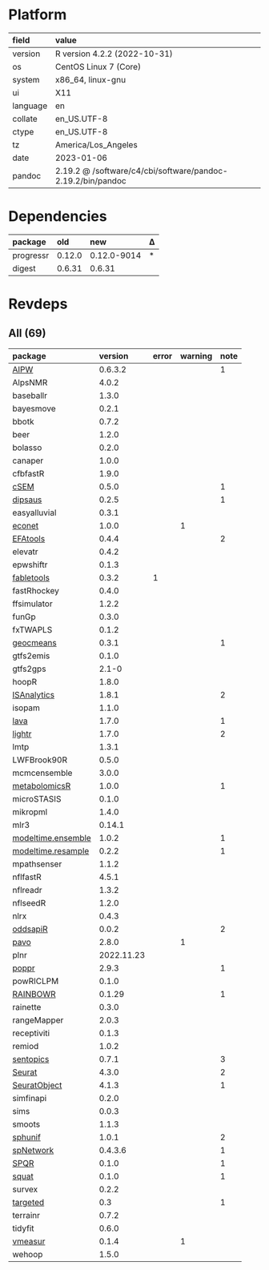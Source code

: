 # Platform

|field    |value                                                       |
|:--------|:-----------------------------------------------------------|
|version  |R version 4.2.2 (2022-10-31)                                |
|os       |CentOS Linux 7 (Core)                                       |
|system   |x86_64, linux-gnu                                           |
|ui       |X11                                                         |
|language |en                                                          |
|collate  |en_US.UTF-8                                                 |
|ctype    |en_US.UTF-8                                                 |
|tz       |America/Los_Angeles                                         |
|date     |2023-01-06                                                  |
|pandoc   |2.19.2 @ /software/c4/cbi/software/pandoc-2.19.2/bin/pandoc |

# Dependencies

|package   |old    |new         |Δ  |
|:---------|:------|:-----------|:--|
|progressr |0.12.0 |0.12.0-9014 |*  |
|digest    |0.6.31 |0.6.31      |   |

# Revdeps

## All (69)

|package            |version    |error |warning |note |
|:------------------|:----------|:-----|:-------|:----|
|[AIPW](problems.md#aipw)|0.6.3.2    |      |        |1    |
|AlpsNMR            |4.0.2      |      |        |     |
|baseballr          |1.3.0      |      |        |     |
|bayesmove          |0.2.1      |      |        |     |
|bbotk              |0.7.2      |      |        |     |
|beer               |1.2.0      |      |        |     |
|bolasso            |0.2.0      |      |        |     |
|canaper            |1.0.0      |      |        |     |
|cfbfastR           |1.9.0      |      |        |     |
|[cSEM](problems.md#csem)|0.5.0      |      |        |1    |
|[dipsaus](problems.md#dipsaus)|0.2.5      |      |        |1    |
|easyalluvial       |0.3.1      |      |        |     |
|[econet](problems.md#econet)|1.0.0      |      |1       |     |
|[EFAtools](problems.md#efatools)|0.4.4      |      |        |2    |
|elevatr            |0.4.2      |      |        |     |
|epwshiftr          |0.1.3      |      |        |     |
|[fabletools](problems.md#fabletools)|0.3.2      |1     |        |     |
|fastRhockey        |0.4.0      |      |        |     |
|ffsimulator        |1.2.2      |      |        |     |
|funGp              |0.3.0      |      |        |     |
|fxTWAPLS           |0.1.2      |      |        |     |
|[geocmeans](problems.md#geocmeans)|0.3.1      |      |        |1    |
|gtfs2emis          |0.1.0      |      |        |     |
|gtfs2gps           |2.1-0      |      |        |     |
|hoopR              |1.8.0      |      |        |     |
|[ISAnalytics](problems.md#isanalytics)|1.8.1      |      |        |2    |
|isopam             |1.1.0      |      |        |     |
|[lava](problems.md#lava)|1.7.0      |      |        |1    |
|[lightr](problems.md#lightr)|1.7.0      |      |        |2    |
|lmtp               |1.3.1      |      |        |     |
|LWFBrook90R        |0.5.0      |      |        |     |
|mcmcensemble       |3.0.0      |      |        |     |
|[metabolomicsR](problems.md#metabolomicsr)|1.0.0      |      |        |1    |
|microSTASIS        |0.1.0      |      |        |     |
|mikropml           |1.4.0      |      |        |     |
|mlr3               |0.14.1     |      |        |     |
|[modeltime.ensemble](problems.md#modeltimeensemble)|1.0.2      |      |        |1    |
|[modeltime.resample](problems.md#modeltimeresample)|0.2.2      |      |        |1    |
|mpathsenser        |1.1.2      |      |        |     |
|nflfastR           |4.5.1      |      |        |     |
|nflreadr           |1.3.2      |      |        |     |
|nflseedR           |1.2.0      |      |        |     |
|nlrx               |0.4.3      |      |        |     |
|[oddsapiR](problems.md#oddsapir)|0.0.2      |      |        |2    |
|[pavo](problems.md#pavo)|2.8.0      |      |1       |     |
|plnr               |2022.11.23 |      |        |     |
|[poppr](problems.md#poppr)|2.9.3      |      |        |1    |
|powRICLPM          |0.1.0      |      |        |     |
|[RAINBOWR](problems.md#rainbowr)|0.1.29     |      |        |1    |
|rainette           |0.3.0      |      |        |     |
|rangeMapper        |2.0.3      |      |        |     |
|receptiviti        |0.1.3      |      |        |     |
|remiod             |1.0.2      |      |        |     |
|[sentopics](problems.md#sentopics)|0.7.1      |      |        |3    |
|[Seurat](problems.md#seurat)|4.3.0      |      |        |2    |
|[SeuratObject](problems.md#seuratobject)|4.1.3      |      |        |1    |
|simfinapi          |0.2.0      |      |        |     |
|sims               |0.0.3      |      |        |     |
|smoots             |1.1.3      |      |        |     |
|[sphunif](problems.md#sphunif)|1.0.1      |      |        |2    |
|[spNetwork](problems.md#spnetwork)|0.4.3.6    |      |        |1    |
|[SPQR](problems.md#spqr)|0.1.0      |      |        |1    |
|[squat](problems.md#squat)|0.1.0      |      |        |1    |
|survex             |0.2.2      |      |        |     |
|[targeted](problems.md#targeted)|0.3        |      |        |1    |
|terrainr           |0.7.2      |      |        |     |
|tidyfit            |0.6.0      |      |        |     |
|[vmeasur](problems.md#vmeasur)|0.1.4      |      |1       |     |
|wehoop             |1.5.0      |      |        |     |

